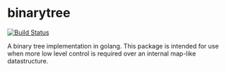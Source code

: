 # binarytree

[![Build Status](https://travis-ci.org/tomdionysus/binarytree.svg?branch=master)](https://travis-ci.org/tomdionysus/binarytree)

A binary tree implementation in golang. This package is intended for use when more low level control is required over an internal map-like datastructure.